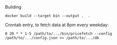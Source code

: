 Building

```
docker build --target bin --output .  .
```

Crontab entry, to fetch data at 8pm every weekday:

```
0 20 * * 1-5 /path/to/.../bin/pricefetch --config /path/to/.../config.json >> /path/to/.../db
```
